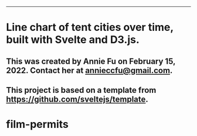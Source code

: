 
---

# Line chart of tent cities over time, built with Svelte and D3.js. 

## This was created by Annie Fu on February 15, 2022. Contact her at annieccfu@gmail.com.

## This project is based on a template from https://github.com/sveltejs/template.
# film-permits
